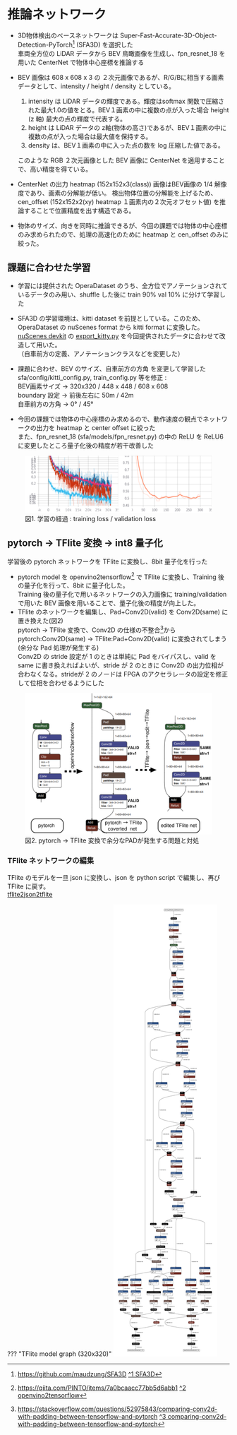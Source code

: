 
# 推論ネットワーク

- 3D物体検出のベースネットワークは Super-Fast-Accurate-3D-Object-Detection-PyTorch[^1] (SFA3D) を選択した  
  車両全方位の LiDAR データから BEV 鳥瞰画像を生成し、fpn_resnet_18 を用いた CenterNet で物体中心座標を推論する  
- BEV 画像は 608 x 608 x 3 の ２次元画像であるが、R/G/Bに相当する画素データとして、intensity / height / density としている。  
    1.  intensity は LiDAR データの輝度である。輝度はsoftmax 関数で圧縮された最大1.0の値をとる。BEV１画素の中に複数の点が入った場合 height (z 軸) 最大の点の輝度で代表する。  
    2. height は LiDAR データの z軸(物体の高さ)であるが、BEV１画素の中に複数の点が入った場合は最大値を保持する。  
    3. density は、BEV１画素の中に入った点の数を log 圧縮した値である。  

    このような RGB ２次元画像とした BEV 画像に CenterNet を適用することで、高い精度を得ている。  

- CenterNet の出力 heatmap (152x152x3(class)) 画像はBEV画像の 1/4 解像度であり、画素の分解能が低い。
検出物体位置の分解能を上げるため、cen_offset (152x152x2(xy) heatmap １画素内の２次元オフセット値) を推論することで位置精度を出す構造である。  
- 物体のサイズ、向きを同時に推論できるが、今回の課題では物体の中心座標のみ求められたので、処理の高速化のために heatmap と cen_offset のみに絞った。  

## 課題に合わせた学習  

- 学習には提供された OperaDataset のうち、全方位でアノテーションされているデータのみ用い、shuffle した後に train 90% val 10% に分けて学習した  
- SFA3D の学習環境は、kitti dataset を前提としている。このため、OperaDataset の nuScenes format から kitti format に変換した。  
  [nuScenes devkit](https://github.com/nutonomy/nuscenes-devkit) の [export_kitty.py](https://github.com/nutonomy/nuscenes-devkit/blob/master/python-sdk/nuscenes/scripts/export_kitti.py) を今回提供されたデータに合わせて改造して用いた。  
  （自車前方の定義、アノテーションクラスなどを変更した）  

- 課題に合わせ、BEV のサイズ、自車前方の方角 を変更して学習した  
    sfa/config/kitti_config.py,  train_config.py 等を修正 :    
    BEV画素サイズ → 320x320 / 448 x 448 / 608 x 608  
    boundary 設定 → 前後左右に 50m / 42m  
    自車前方の方角 → 0° / 45°   

- 今回の課題では物体の中心座標のみ求めるので、動作速度の観点でネットワークの出力を heatmap と center offset に絞った  
  また、fpn_resnet_18 (sfa/models/fpn_resnet.py) の中の ReLU を ReLU6 に変更したところ量子化後の精度が若干改善した  

<figure>
<img src=rimg/train_val.svg width=720>
 <figcaption>図1. 学習の経過 : training loss / validation loss</figcaption></figure>


[^1]:https://github.com/maudzung/SFA3D
[^1 SFA3D](https://github.com/maudzung/SFA3D)
<div style="page-break-before:always"></div>

## pytorch → TFlite 変換 → int8 量子化
学習後の pytorch ネットワークを TFlite に変換し、8bit 量子化を行った  

- pytorch model を openvino2tensorflow[^2] で TFlite に変換し、Training 後の量子化を行って、8bit に量子化した。  
    Training 後の量子化で用いるネットワークの入力画像に training/validation で用いた BEV 画像を用いることで、量子化後の精度が向上した。  
- TFlite のネットワークを編集し、Pad+Conv2D(valid) を Conv2D(same) に置き換えた(図2)  
     pytorch → TFlite 変換で、Conv2D の仕様の不整合[^3]から pytorch:Conv2D(same) -> TFlite:Pad+Conv2D(valid) に変換されてしまう(余分な Pad 処理が発生する)  
  Conv2D の stride 設定が 1 のときは単純に Pad をバイパスし、valid を same に書き換えればよいが、stride が 2 のときに Conv2D の出力位相が合わなくなる。strideが 2 のノードは FPGA のアクセラレータの設定を修正して位相を合わせるようにした  

<figure>
<img src=rimg/torch_to_tflite_conv.svg >
 <figcaption>図2. pytorch → TFlite 変換で余分なPADが発生する問題と対処</figcaption></figure>

[^2]:https://qiita.com/PINTO/items/7a0bcaacc77bb5d6abb1
[^2 openvino2tensorflow](https://qiita.com/PINTO/items/7a0bcaacc77bb5d6abb1)

[^3]:https://stackoverflow.com/questions/52975843/comparing-conv2d-with-padding-between-tensorflow-and-pytorch
[^3 comparing-conv2d-with-padding-between-tensorflow-and-pytorch](https://stackoverflow.com/questions/52975843/comparing-conv2d-with-padding-between-tensorflow-and-pytorch)

### TFlite ネットワークの編集
TFlite のモデルを一旦 json に変換し、json を python script で編集し、再び TFlite に戻す。  
[tflite2json2tflite](https://github.com/PINTO0309/tflite2json2tflite)    


??? "TFlite model graph (320x320)"
    ![model](rimg/model_int8_edit.png)


